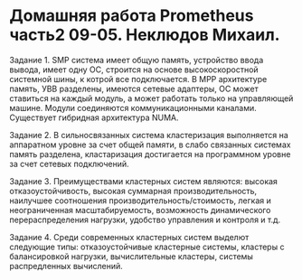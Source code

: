 # Домашняя работа Prometheus часть2 09-05. Неклюдов Михаил.

Задание 1.
SMP система имеет общую память, устройство ввода вывода, имеет одну ОС, строится на основе высокоскоростной системной шины, к котрой все подключается. В MPP архитектуре память, УВВ разделены, имеются сетевые адаптеры, ОС может ставиться на каждый модуль, а может работать только на управляющей машине. Модули соединяются коммуникационными каналами. Существует гибридная архитектура NUMA. 


Задание 2.
В сильносвязанных система кластеризация выполняется на аппаратном уровне за счет общей памяти, в слабо связанных системах память разделена, кластаризация достигается на программном уровне за счет сетевых подключений.  


Задание 3.
Преимуществами кластерных систем являются: высокая отказоустойчивость, высокая суммарная производительность, наилучшее соотношения производительность/стоимость, легкая и неограниченная масштабируемость, возможность динамического перераспределения нагрузки, удобство управления и контроля и т.д.


Задание 4.
Среди современных кластерных систем выделют следующие типы: отказоустойчивые кластерные системы, кластеры с балансировкой нагрузки, вычислительные кластеры, системы распредленных вычислений.


